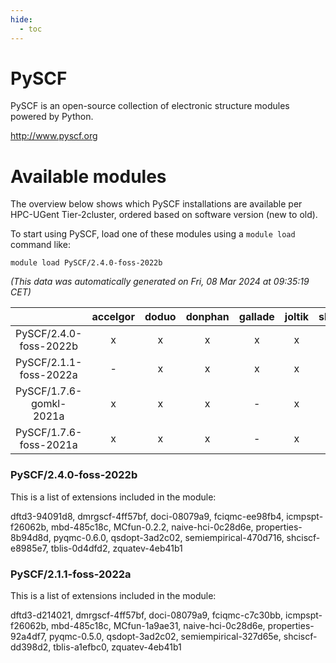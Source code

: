 ```yaml
---
hide:
  - toc
---
```


PySCF
=====


PySCF is an open-source collection of electronic structure modules powered by Python.

http://www.pyscf.org
# Available modules


The overview below shows which PySCF installations are available per HPC-UGent Tier-2cluster, ordered based on software version (new to old).

To start using PySCF, load one of these modules using a `module load` command like:

```shell
module load PySCF/2.4.0-foss-2022b
```

*(This data was automatically generated on Fri, 08 Mar 2024 at 09:35:19 CET)*  

| |accelgor|doduo|donphan|gallade|joltik|skitty|
| :---: | :---: | :---: | :---: | :---: | :---: | :---: |
|PySCF/2.4.0-foss-2022b|x|x|x|x|x|x|
|PySCF/2.1.1-foss-2022a|-|x|x|x|x|x|
|PySCF/1.7.6-gomkl-2021a|x|x|x|-|x|x|
|PySCF/1.7.6-foss-2021a|x|x|x|-|x|x|


### PySCF/2.4.0-foss-2022b

This is a list of extensions included in the module:

dftd3-94091d8, dmrgscf-4ff57bf, doci-08079a9, fciqmc-ee98fb4, icmpspt-f26062b, mbd-485c18c, MCfun-0.2.2, naive-hci-0c28d6e, properties-8b94d8d, pyqmc-0.6.0, qsdopt-3ad2c02, semiempirical-470d716, shciscf-e8985e7, tblis-0d4dfd2, zquatev-4eb41b1

### PySCF/2.1.1-foss-2022a

This is a list of extensions included in the module:

dftd3-d214021, dmrgscf-4ff57bf, doci-08079a9, fciqmc-c7c30bb, icmpspt-f26062b, mbd-485c18c, MCfun-1a9ae31, naive-hci-0c28d6e, properties-92a4df7, pyqmc-0.5.0, qsdopt-3ad2c02, semiempirical-327d65e, shciscf-dd398d2, tblis-a1efbc0, zquatev-4eb41b1